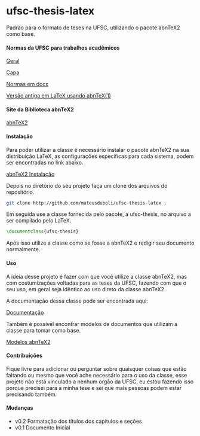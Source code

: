 ufsc-thesis-latex
=================

Padrão para o formato de teses na UFSC, utilizando o pacote abnTeX2 como base.

#### Normas da UFSC para trabalhos acadêmicos
[Geral](http://portalbu.ufsc.br/normalizacao-de-trabalhos-2/)

[Capa](http://www.bu.ufsc.br/design/Guia_Rapido_Diagramacao_Trabalhos_Academicos.pdf)

[Normas em docx](http://www.bu.ufsc.br/design/TemplateTrabalhoAcademico.docx)

[Versão antiga em LaTeX usando abnTeX(1)](http://portalbu.ufsc.br/files/2011/03/template.zip)

#### Site da Biblioteca abnTeX2
[abnTeX2](https://code.google.com/p/abntex2/)

#### Instalação

Para poder utilizar a classe é necessário instalar o pacote abnTeX2 na sua
distribuição LaTeX, as configurações específicas para cada sistema, podem ser
encontradas no link abaixo.

[abnTeX2 Instalação](https://code.google.com/p/abntex2/wiki/Instalacao)

Depois no diretório do seu projeto faça um clone dos arquivos do repositório.

```bash
git clone http://github.com/mateusduboli/ufsc-thesis-latex .
```

Em seguida use a classe fornecida pelo pacote, a ufsc-thesis, no arquivo a ser
compilado pelo LaTeX.

```latex
\documentclass{ufsc-thesis}
```

Após isso utilize a classe como se fosse a abnTeX2 e redigir seu documento
normalmente.

#### Uso

A ideia desse projeto é fazer com que você utilize a classe abnTeX2, mas
com costumizações voltadas para as teses da UFSC, fazendo com que o seu uso, em
geral seja idêntico ao uso direto da classe abnTeX2.

A documentação dessa classe pode ser encontrada aqui:

[Documentação](http://dl.bintray.com/laurocesar/generic/abntex2-doc-1.9.2.zip)

Também é possível encontrar modelos de documentos que utilizam a classe para
tomar como base.

[Modelos
abnTeX2](http://dl.bintray.com/laurocesar/generic/abntex2-modelos-1.9.2.zip)

#### Contribuições

Fique livre para adicionar ou perguntar sobre quaisquer coisas que estão
faltando ou mesmo que você ache necessário para o uso da classe, esse projeto
não está vinculado a nenhum orgão da UFSC, eu estou fazendo isso porque
precisei para a minha tese e sei que mais pessoas podem estar precisando também.


#### Mudanças
  * v0.2 Formatação dos títulos dos capítulos e seções
  * v0.1 Documento Inicial
